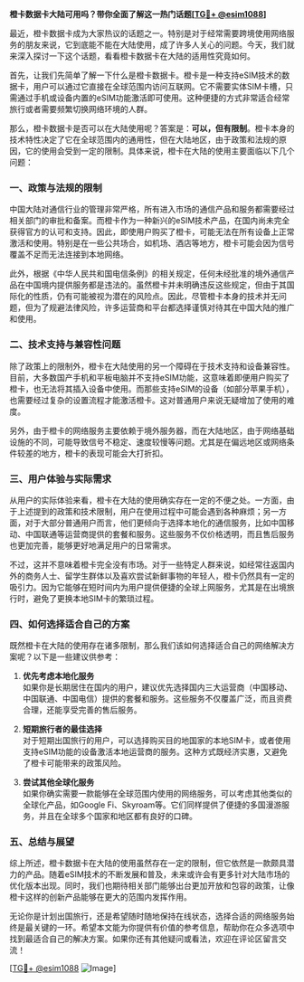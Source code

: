 **橙卡数据卡大陆可用吗？带你全面了解这一热门话题[[TG💪+ @esim1088](https://t.me/s/esim1088)]**

最近，橙卡数据卡成为大家热议的话题之一。特别是对于经常需要跨境使用网络服务的朋友来说，它到底能不能在大陆使用，成了许多人关心的问题。今天，我们就来深入探讨一下这个话题，看看橙卡数据卡在大陆的适用性究竟如何。

首先，让我们先简单了解一下什么是橙卡数据卡。橙卡是一种支持eSIM技术的数据卡，用户可以通过它直接在全球范围内访问互联网。它不需要实体SIM卡槽，只需通过手机或设备内置的eSIM功能激活即可使用。这种便捷的方式非常适合经常旅行或者需要频繁切换网络环境的人群。

那么，橙卡数据卡是否可以在大陆使用呢？答案是：**可以，但有限制**。橙卡本身的技术特性决定了它在全球范围内的通用性，但在大陆地区，由于政策和法规的原因，它的使用会受到一定的限制。具体来说，橙卡在大陆的使用主要面临以下几个问题：

### **一、政策与法规的限制**
中国大陆对通信行业的管理非常严格，所有进入市场的通信产品和服务都需要经过相关部门的审批和备案。而橙卡作为一种新兴的eSIM技术产品，在国内尚未完全获得官方的认可和支持。因此，即使用户购买了橙卡，可能无法在所有设备上正常激活和使用。特别是在一些公共场合，如机场、酒店等地方，橙卡可能会因为信号覆盖不足而无法连接到本地网络。

此外，根据《中华人民共和国电信条例》的相关规定，任何未经批准的境外通信产品在中国境内提供服务都是违法的。虽然橙卡并未明确违反这些规定，但由于其国际化的性质，仍有可能被视为潜在的风险点。因此，尽管橙卡本身的技术并无问题，但为了规避法律风险，许多运营商和平台都选择谨慎对待其在中国大陆的推广和使用。

### **二、技术支持与兼容性问题**
除了政策上的限制外，橙卡在大陆使用的另一个障碍在于技术支持和设备兼容性。目前，大多数国产手机和平板电脑并不支持eSIM功能，这意味着即便用户购买了橙卡，也无法将其插入设备中使用。而那些支持eSIM的设备（如部分苹果手机），也需要经过复杂的设置流程才能激活橙卡。这对普通用户来说无疑增加了使用的难度。

另外，由于橙卡的网络服务主要依赖于境外服务器，而在大陆地区，由于网络基础设施的不同，可能导致信号不稳定、速度较慢等问题。尤其是在偏远地区或网络条件较差的地方，橙卡的表现可能会大打折扣。

### **三、用户体验与实际需求**
从用户的实际体验来看，橙卡在大陆的使用确实存在一定的不便之处。一方面，由于上述提到的政策和技术限制，用户在使用过程中可能会遇到各种麻烦；另一方面，对于大部分普通用户而言，他们更倾向于选择本地化的通信服务，比如中国移动、中国联通等运营商提供的套餐和服务。这些服务不仅价格透明，而且售后服务也更加完善，能够更好地满足用户的日常需求。

不过，这并不意味着橙卡完全没有市场。对于一些特定人群来说，如经常往返国内外的商务人士、留学生群体以及喜欢尝试新鲜事物的年轻人，橙卡仍然具有一定的吸引力。因为它能够在短时间内为用户提供便捷的全球上网服务，尤其是在出境旅行时，避免了更换本地SIM卡的繁琐过程。

### **四、如何选择适合自己的方案**
既然橙卡在大陆的使用存在诸多限制，那么我们该如何选择适合自己的网络解决方案呢？以下是一些建议供参考：

1. **优先考虑本地化服务**  
   如果你是长期居住在国内的用户，建议优先选择国内三大运营商（中国移动、中国联通、中国电信）提供的套餐和服务。这些服务不仅覆盖广泛，而且资费合理，还能享受完善的售后服务。

2. **短期旅行者的最佳选择**  
   对于短期出国旅行的用户，可以选择购买目的地国家的本地SIM卡，或者使用支持eSIM功能的设备激活本地运营商的服务。这种方式既经济实惠，又避免了橙卡可能带来的政策风险。

3. **尝试其他全球化服务**  
   如果你确实需要一款能够在全球范围内使用的网络服务，可以考虑其他类似的全球化产品，如Google Fi、Skyroam等。它们同样提供了便捷的多国漫游服务，并且在全球多个国家和地区都有良好的口碑。

### **五、总结与展望**
综上所述，橙卡数据卡在大陆的使用虽然存在一定的限制，但它依然是一款颇具潜力的产品。随着eSIM技术的不断发展和普及，未来或许会有更多针对大陆市场的优化版本出现。同时，我们也期待相关部门能够出台更加开放和包容的政策，让像橙卡这样的创新产品能够在更大的范围内发挥作用。

无论你是计划出国旅行，还是希望随时随地保持在线状态，选择合适的网络服务始终是最关键的一环。希望本文能为你提供有价值的参考信息，帮助你在众多选项中找到最适合自己的解决方案。如果你还有其他疑问或看法，欢迎在评论区留言交流！

[[TG💪+ @esim1088](https://t.me/s/esim1088) ![Image](https://i.postimg.cc/4NQfJmqS/Snipaste-2025-05-13-00-14-12.png)]